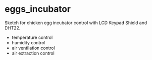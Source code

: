# eggs_incubator

Sketch for chicken egg incubator control with LCD Keypad Shield and DHT22.

- temperature control
- humidity control
- air ventilation control
- air extraction control
